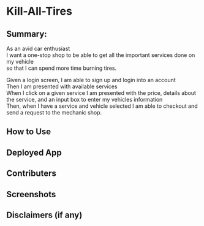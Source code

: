 # Kill-All-Tires

## Summary: 
As an avid car enthusiast <br />
I want a one-stop shop to be able to get all the important services done on my vehicle <br />
so that I can spend more time burning tires. <br />

Given a login screen, I am able to sign up and login into an account <br />
Then I am presented with available services <br />
When I click on a given service I am presented with the price, details about the service, and an input box to enter my vehicles information <br />
Then, when I have a service and vehicle selected I am able to checkout and send a request to the mechanic shop. <br />

## How to Use

## Deployed App

## Contributers

## Screenshots

## Disclaimers (if any)
